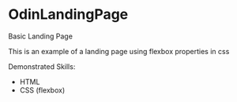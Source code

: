 # OdinLandingPage
Basic Landing Page

This is an example of a landing page using flexbox properties in css

Demonstrated Skills:
- HTML
- CSS (flexbox)
